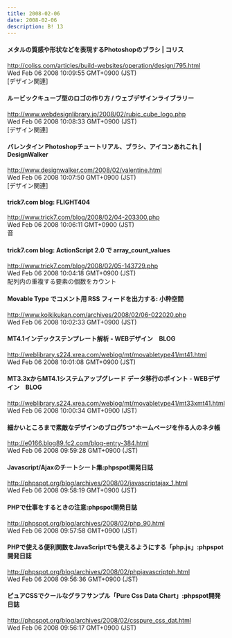 ```yaml
---
title: 2008-02-06
date: 2008-02-06
description: B! 13
---
```


####   メタルの質感や形状などを表現するPhotoshopのブラシ | コリス
http://coliss.com/articles/build-websites/operation/design/795.html<br>
Wed Feb 06 2008 10:09:55 GMT+0900 (JST)<br>
[デザイン関連]


#### ルービックキューブ型のロゴの作り方 / ウェブデザインライブラリー
http://www.webdesignlibrary.jp/2008/02/rubic_cube_logo.php<br>
Wed Feb 06 2008 10:08:33 GMT+0900 (JST)<br>
[デザイン関連]


#### バレンタイン Photoshopチュートリアル、ブラシ、アイコンあれこれ | DesignWalker
http://www.designwalker.com/2008/02/valentine.html<br>
Wed Feb 06 2008 10:07:50 GMT+0900 (JST)<br>
[デザイン関連]


#### trick7.com blog: FLIGHT404
http://www.trick7.com/blog/2008/02/04-203300.php<br>
Wed Feb 06 2008 10:06:11 GMT+0900 (JST)<br>
音


#### trick7.com blog: ActionScript 2.0 で array_count_values
http://www.trick7.com/blog/2008/02/05-143729.php<br>
Wed Feb 06 2008 10:04:18 GMT+0900 (JST)<br>
配列内の重複する要素の個数をカウント


#### Movable Type でコメント用 RSS フィードを出力する: 小粋空間
http://www.koikikukan.com/archives/2008/02/06-022020.php<br>
Wed Feb 06 2008 10:02:33 GMT+0900 (JST)<br>


#### MT4.1インデックステンプレート解析 - WEBデザイン　BLOG
http://weblibrary.s224.xrea.com/weblog/mt/movabletype41/mt41.html<br>
Wed Feb 06 2008 10:01:08 GMT+0900 (JST)<br>


#### MT3.3xからMT4.1システムアップグレード データ移行のポイント - WEBデザイン　BLOG
http://weblibrary.s224.xrea.com/weblog/mt/movabletype41/mt33xmt41.html<br>
Wed Feb 06 2008 10:00:34 GMT+0900 (JST)<br>


#### 細かいところまで素敵なデザインのブログ5つ*ホームページを作る人のネタ帳
http://e0166.blog89.fc2.com/blog-entry-384.html<br>
Wed Feb 06 2008 09:59:28 GMT+0900 (JST)<br>


#### Javascript/Ajaxのチートシート集:phpspot開発日誌
http://phpspot.org/blog/archives/2008/02/javascriptajax_1.html<br>
Wed Feb 06 2008 09:58:19 GMT+0900 (JST)<br>


#### PHPで仕事をするときの注意:phpspot開発日誌
http://phpspot.org/blog/archives/2008/02/php_90.html<br>
Wed Feb 06 2008 09:57:58 GMT+0900 (JST)<br>


#### PHPで使える便利関数をJavaScriptでも使えるようにする「php.js」:phpspot開発日誌
http://phpspot.org/blog/archives/2008/02/phpjavascriptph.html<br>
Wed Feb 06 2008 09:56:36 GMT+0900 (JST)<br>


#### ピュアCSSでクールなグラフサンプル「Pure Css Data Chart」:phpspot開発日誌
http://phpspot.org/blog/archives/2008/02/csspure_css_dat.html<br>
Wed Feb 06 2008 09:56:17 GMT+0900 (JST)<br>


